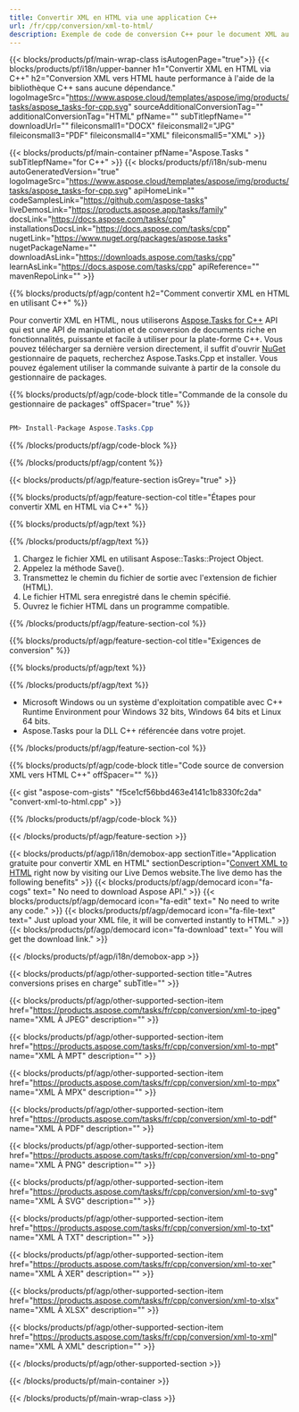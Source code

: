 ```yaml
---
title: Convertir XML en HTML via une application C++ 
url: /fr/cpp/conversion/xml-to-html/ 
description: Exemple de code de conversion C++ pour le document XML au format HTML. Utilisez un exemple de code pour la conversion par lots de XML en HTML dans n'importe quelle application C++.
---
```


{{< blocks/products/pf/main-wrap-class isAutogenPage="true">}}
{{< blocks/products/pf/i18n/upper-banner h1="Convertir XML en HTML via C++" h2="Conversion XML vers HTML haute performance à l'aide de la bibliothèque C++ sans aucune dépendance." logoImageSrc="https://www.aspose.cloud/templates/aspose/img/products/tasks/aspose_tasks-for-cpp.svg" sourceAdditionalConversionTag="" additionalConversionTag="HTML" pfName="" subTitlepfName="" downloadUrl="" fileiconsmall1="DOCX" fileiconsmall2="JPG" fileiconsmall3="PDF" fileiconsmall4="XML" fileiconsmall5="XML" >}}

{{< blocks/products/pf/main-container pfName="Aspose.Tasks " subTitlepfName="for C++" >}}
{{< blocks/products/pf/i18n/sub-menu autoGeneratedVersion="true" logoImageSrc="https://www.aspose.cloud/templates/aspose/img/products/tasks/aspose_tasks-for-cpp.svg" apiHomeLink="" codeSamplesLink="https://github.com/aspose-tasks" liveDemosLink="https://products.aspose.app/tasks/family" docsLink="https://docs.aspose.com/tasks/cpp" installationsDocsLink="https://docs.aspose.com/tasks/cpp" nugetLink="https://www.nuget.org/packages/aspose.tasks" nugetPackageName="" downloadAsLink="https://downloads.aspose.com/tasks/cpp" learnAsLink="https://docs.aspose.com/tasks/cpp" apiReference="" mavenRepoLink="" >}}

{{% blocks/products/pf/agp/content h2="Comment convertir XML en HTML en utilisant C++" %}}

 Pour convertir XML en HTML, nous utiliserons
 [Aspose.Tasks for C++](https://products.aspose.com/tasks/cpp)
 API qui est une API de manipulation et de conversion de documents riche en fonctionnalités, puissante et facile à utiliser pour la plate-forme C++. Vous pouvez télécharger sa dernière version directement, il suffit d'ouvrir
 [NuGet](https://www.nuget.org/packages/aspose.tasks)
 gestionnaire de paquets, recherchez
 Aspose.Tasks.Cpp
 et installer. Vous pouvez également utiliser la commande suivante à partir de la console du gestionnaire de packages.

{{% blocks/products/pf/agp/code-block title="Commande de la console du gestionnaire de packages" offSpacer="true" %}}

```cs

PM> Install-Package Aspose.Tasks.Cpp

```

{{% /blocks/products/pf/agp/code-block %}}

{{% /blocks/products/pf/agp/content %}}

{{< blocks/products/pf/agp/feature-section isGrey="true" >}}

{{% blocks/products/pf/agp/feature-section-col title="Étapes pour convertir XML en HTML via C++" %}}

{{% blocks/products/pf/agp/text %}}


{{% /blocks/products/pf/agp/text %}}

1. Chargez le fichier XML en utilisant Aspose::Tasks::Project Object.
1. Appelez la méthode Save().
1. Transmettez le chemin du fichier de sortie avec l'extension de fichier (HTML).
1. Le fichier HTML sera enregistré dans le chemin spécifié.
1. Ouvrez le fichier HTML dans un programme compatible.

{{% /blocks/products/pf/agp/feature-section-col %}}

{{% blocks/products/pf/agp/feature-section-col title="Exigences de conversion" %}}

{{% blocks/products/pf/agp/text %}}


{{% /blocks/products/pf/agp/text %}}

- Microsoft Windows ou un système d'exploitation compatible avec C++ Runtime Environment pour Windows 32 bits, Windows 64 bits et Linux 64 bits.
- Aspose.Tasks pour la DLL C++ référencée dans votre projet.

{{% /blocks/products/pf/agp/feature-section-col %}}

{{% blocks/products/pf/agp/code-block title="Code source de conversion XML vers HTML C++" offSpacer="" %}}

{{< gist "aspose-com-gists" "f5ce1cf56bbd463e4141c1b8330fc2da" "convert-xml-to-html.cpp" >}}

{{% /blocks/products/pf/agp/code-block %}}

{{< /blocks/products/pf/agp/feature-section >}}

<!-- aboutfile Starts -->

{{< blocks/products/pf/agp/i18n/demobox-app sectionTitle="Application gratuite pour convertir XML en HTML" sectionDescription="[Convert XML to HTML](https://products.aspose.app/tasks/conversion/xml-to-html) right now by visiting our Live Demos website.The live demo has the following benefits" >}}
        {{< blocks/products/pf/agp/democard icon="fa-cogs" text=" No need to download Aspose API." >}}
        {{< blocks/products/pf/agp/democard icon="fa-edit" text=" No need to write any code." >}}
        {{< blocks/products/pf/agp/democard icon="fa-file-text" text=" Just upload your XML file, it will be converted instantly to HTML." >}}
        {{< blocks/products/pf/agp/democard icon="fa-download" text=" You will get the download link." >}}

{{< /blocks/products/pf/agp/i18n/demobox-app >}}

<!-- aboutfile Ends -->

{{< blocks/products/pf/agp/other-supported-section title="Autres conversions prises en charge" subTitle="" >}}

{{< blocks/products/pf/agp/other-supported-section-item href="https://products.aspose.com/tasks/fr/cpp/conversion/xml-to-jpeg" name="XML À JPEG" description="" >}}

{{< blocks/products/pf/agp/other-supported-section-item href="https://products.aspose.com/tasks/fr/cpp/conversion/xml-to-mpt" name="XML À MPT" description="" >}}

{{< blocks/products/pf/agp/other-supported-section-item href="https://products.aspose.com/tasks/fr/cpp/conversion/xml-to-mpx" name="XML À MPX" description="" >}}

{{< blocks/products/pf/agp/other-supported-section-item href="https://products.aspose.com/tasks/fr/cpp/conversion/xml-to-pdf" name="XML À PDF" description="" >}}

{{< blocks/products/pf/agp/other-supported-section-item href="https://products.aspose.com/tasks/fr/cpp/conversion/xml-to-png" name="XML À PNG" description="" >}}

{{< blocks/products/pf/agp/other-supported-section-item href="https://products.aspose.com/tasks/fr/cpp/conversion/xml-to-svg" name="XML À SVG" description="" >}}

{{< blocks/products/pf/agp/other-supported-section-item href="https://products.aspose.com/tasks/fr/cpp/conversion/xml-to-txt" name="XML À TXT" description="" >}}

{{< blocks/products/pf/agp/other-supported-section-item href="https://products.aspose.com/tasks/fr/cpp/conversion/xml-to-xer" name="XML À XER" description="" >}}

{{< blocks/products/pf/agp/other-supported-section-item href="https://products.aspose.com/tasks/fr/cpp/conversion/xml-to-xlsx" name="XML À XLSX" description="" >}}

{{< blocks/products/pf/agp/other-supported-section-item href="https://products.aspose.com/tasks/fr/cpp/conversion/xml-to-xml" name="XML À XML" description="" >}}



{{< /blocks/products/pf/agp/other-supported-section >}}

{{< /blocks/products/pf/main-container >}}
    
{{< /blocks/products/pf/main-wrap-class >}}